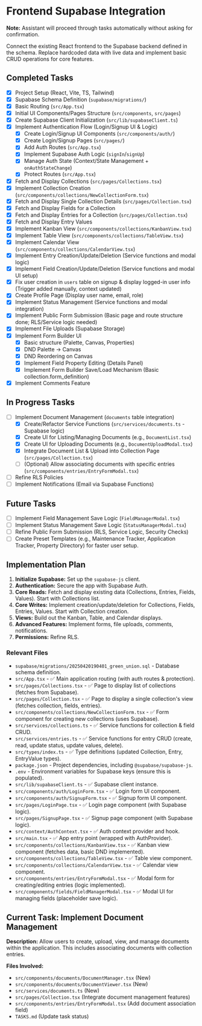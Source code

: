 # Frontend Supabase Integration

**Note:** Assistant will proceed through tasks automatically without asking for confirmation.

Connect the existing React frontend to the Supabase backend defined in the schema. Replace hardcoded data with live data and implement basic CRUD operations for core features.

## Completed Tasks

- [x] Project Setup (React, Vite, TS, Tailwind)
- [x] Supabase Schema Definition (`supabase/migrations/`)
- [x] Basic Routing (`src/App.tsx`)
- [x] Initial UI Components/Pages Structure (`src/components`, `src/pages`)
- [x] Create Supabase Client Initialization (`src/lib/supabaseClient.ts`)
- [x] Implement Authentication Flow (Login/Signup UI & Logic)
    - [x] Create Login/Signup UI Components (`src/components/auth/`)
    - [x] Create Login/Signup Pages (`src/pages/`)
    - [x] Add Auth Routes (`src/App.tsx`)
    - [x] Implement Supabase Auth Logic (`signIn`/`signUp`)
    - [x] Manage Auth State (Context/State Management + `onAuthStateChange`)
    - [x] Protect Routes (`src/App.tsx`)
- [x] Fetch and Display Collections (`src/pages/Collections.tsx`)
- [x] Implement Collection Creation (`src/components/collections/NewCollectionForm.tsx`)
- [x] Fetch and Display Single Collection Details (`src/pages/Collection.tsx`)
- [x] Fetch and Display Fields for a Collection
- [x] Fetch and Display Entries for a Collection (`src/pages/Collection.tsx`)
- [x] Fetch and Display Entry Values
- [x] Implement Kanban View (`src/components/collections/KanbanView.tsx`)
- [x] Implement Table View (`src/components/collections/TableView.tsx`)
- [x] Implement Calendar View (`src/components/collections/CalendarView.tsx`)
- [x] Implement Entry Creation/Update/Deletion (Service functions and modal logic)
- [x] Implement Field Creation/Update/Deletion (Service functions and modal UI setup)
- [x] Fix user creation in `users` table on signup & display logged-in user info (Trigger added manually, context updated)
- [x] Create Profile Page (Display user name, email, role)
- [x] Implement Status Management (Service functions and modal integration)
- [x] Implement Public Form Submission (Basic page and route structure done; RLS/Service logic needed)
- [x] Implement File Uploads (Supabase Storage)
- [x] Implement Form Builder UI 
    - [x] Basic structure (Palette, Canvas, Properties)
    - [x] DND Palette -> Canvas
    - [x] DND Reordering on Canvas
    - [x] Implement Field Property Editing (Details Panel)
    - [x] Implement Form Builder Save/Load Mechanism (Basic collection.form_definition)
- [x] Implement Comments Feature

## In Progress Tasks

- [ ] Implement Document Management (`documents` table integration)
    - [x] Create/Refactor Service Functions (`src/services/documents.ts` - Supabase logic)
    - [x] Create UI for Listing/Managing Documents (e.g., `DocumentList.tsx`)
    - [x] Create UI for Uploading Documents (e.g., `DocumentUploadModal.tsx`)
    - [x] Integrate Document List & Upload into Collection Page (`src/pages/Collection.tsx`)
    - [ ] (Optional) Allow associating documents with specific entries (`src/components/entries/EntryFormModal.tsx`)
- [ ] Refine RLS Policies
- [ ] Implement Notifications (Email via Supabase Functions)

## Future Tasks

- [ ] Implement Field Management Save Logic (`FieldManagerModal.tsx`)
- [ ] Implement Status Management Save Logic (`StatusManagerModal.tsx`)
- [ ] Refine Public Form Submission (RLS, Service Logic, Security Checks)
- [ ] Create Preset Templates (e.g., Maintenance Tracker, Application Tracker, Property Directory) for faster user setup.

## Implementation Plan

1.  **Initialize Supabase:** Set up the `supabase-js` client.
2.  **Authentication:** Secure the app with Supabase Auth.
3.  **Core Reads:** Fetch and display existing data (Collections, Entries, Fields, Values). Start with Collections list.
4.  **Core Writes:** Implement creation/update/deletion for Collections, Fields, Entries, Values. Start with Collection creation.
5.  **Views:** Build out the Kanban, Table, and Calendar displays.
6.  **Advanced Features:** Implement forms, file uploads, comments, notifications.
7.  **Permissions:** Refine RLS.

### Relevant Files

- `supabase/migrations/20250420190401_green_union.sql` - Database schema definition.
- `src/App.tsx` - ✅ Main application routing (with auth routes & protection).
- `src/pages/Collections.tsx` - ✅ Page to display list of collections (fetches from Supabase).
- `src/pages/Collection.tsx` - ✅ Page to display a single collection's view (fetches collection, fields, entries).
- `src/components/collections/NewCollectionForm.tsx` - ✅ Form component for creating new collections (uses Supabase).
- `src/services/collections.ts` - ✅ Service functions for collection & field CRUD.
- `src/services/entries.ts` - ✅ Service functions for entry CRUD (create, read, update status, update values, delete).
- `src/types/index.ts` - ✅ Type definitions (updated Collection, Entry, EntryValue types).
- `package.json` - Project dependencies, including `@supabase/supabase-js`.
- `.env` - Environment variables for Supabase keys (ensure this is populated).
- `src/lib/supabaseClient.ts` - ✅ Supabase client instance.
- `src/components/auth/LoginForm.tsx` - ✅ Login form UI component.
- `src/components/auth/SignupForm.tsx` - ✅ Signup form UI component.
- `src/pages/LoginPage.tsx` - ✅ Login page component (with Supabase logic).
- `src/pages/SignupPage.tsx` - ✅ Signup page component (with Supabase logic).
- `src/context/AuthContext.tsx` - ✅ Auth context provider and hook.
- `src/main.tsx` - ✅ App entry point (wrapped with AuthProvider).
- `src/components/collections/KanbanView.tsx` - ✅ Kanban view component (fetches data, basic DND implemented).
- `src/components/collections/TableView.tsx` - ✅ Table view component.
- `src/components/collections/CalendarView.tsx` - ✅ Calendar view component.
- `src/components/entries/EntryFormModal.tsx` - ✅ Modal form for creating/editing entries (logic implemented).
- `src/components/fields/FieldManagerModal.tsx` - ✅ Modal UI for managing fields (placeholder save logic).

## Current Task: Implement Document Management

**Description:** Allow users to create, upload, view, and manage documents within the application. This includes associating documents with collection entries.

**Files Involved:**
*   `src/components/documents/DocumentManager.tsx` (New)
*   `src/components/documents/DocumentViewer.tsx` (New)
*   `src/services/documents.ts` (New)
*   `src/pages/Collection.tsx` (Integrate document management features)
*   `src/components/entries/EntryFormModal.tsx` (Add document association field)
*   `TASKS.md` (Update task status) 